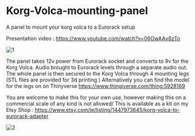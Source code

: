 # Korg-Volca-mounting-panel
A panel to mount your korg volca to a Eurorack setup

Presentation video : https://www.youtube.com/watch?v=06OwAAx8zTo

![1](https://user-images.githubusercontent.com/42693458/227810402-1fef1d55-4f54-4f62-932f-9183f26053fd.jpg)

The panel takes 12v power from Eurorack socket and converts to 9v for the Korg Volca. 
Audio brought to Eurorack levels through a separate audio out. 
The whole panel is then secured to the Korg Volca through 4 mounting legs  (STL files are provided for 3d printing )
Alternatively you can find the model for the legs on on Thinyverse
https://www.thingiverse.com/thing:5928169

You are welcome to make this for your own use, however making this on a commercial scale of any kind is not allowed/ 
This is available as a kit on my Etsy Shop : https://www.etsy.com/ie/listing/1447973645/korg-volca-to-eurorack-adapter

![2](https://user-images.githubusercontent.com/42693458/227810416-57544055-0c20-4a32-a698-9406670e98e6.jpg)
